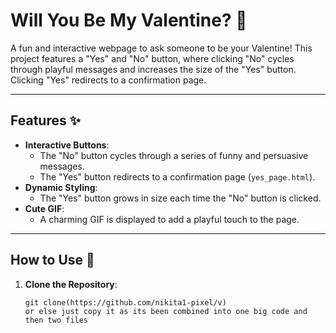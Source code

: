 # Will You Be My Valentine? 💌

A fun and interactive webpage to ask someone to be your Valentine! This project features a "Yes" and "No" button, where clicking "No" cycles through playful messages and increases the size of the "Yes" button. Clicking "Yes" redirects to a confirmation page.

---

## Features ✨
- **Interactive Buttons**: 
  - The "No" button cycles through a series of funny and persuasive messages.
  - The "Yes" button redirects to a confirmation page (`yes_page.html`).
- **Dynamic Styling**: 
  - The "Yes" button grows in size each time the "No" button is clicked.
- **Cute GIF**: 
  - A charming GIF is displayed to add a playful touch to the page.

---

## How to Use 🚀

1. **Clone the Repository**:
   ```bash[
   git clone(https://github.com/nikita1-pixel/v)
   or else just copy it as its been combined into one big code and then two files
   
